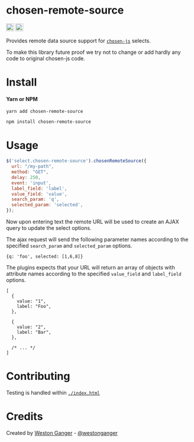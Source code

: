 # chosen-remote-source
<a href="https://badge.fury.io/js/chosen-remote-source" target="_blank"><img height="21" style='border:0px;height:21px;' border='0' src="https://badge.fury.io/js/chosen-remote-source.svg" alt="NPM Version"></a>
<a href='https://www.npmjs.org/package/chosen-remote-source' target='_blank'><img height='21' style='border:0px;height:21px;' src='https://img.shields.io/npm/dt/chosen-remote-source.svg?label=NPM+Downloads' border='0' alt='NPM Downloads' /></a>

Provides remote data source support for [`chosen-js`](https://github.com/harvesthq/chosen) selects.

To make this library future proof we try not to change or add hardly any code to original chosen-js code.

# Install

#### Yarn or NPM
```
yarn add chosen-remote-source

npm install chosen-remote-source
```

# Usage
```javascript
$('select.chosen-remote-source').chosenRemoteSource({
  url: "/my-path",
  method: "GET",
  delay: 250,
  event: 'input',
  label_field: 'label',
  value_field: 'value',
  search_param: 'q',
  selected_param: 'selected',
});
```

Now upon entering text the remote URL will be used to create an AJAX query to update the select options.

The ajax request will send the following parameter names according to the specified `search_param` and `selected_param` options.

```
{q: 'foo', selected: [1,6,8]}
```

The plugins expects that your URL will return an array of objects with attribute names according to the specified `value_field` and `label_field` options.

```
[
  {
    value: "1",
    label: "Foo",
  },

  {
    value: "2",
    label: "Bar",
  },
  
  /* ... */
]
```

# Contributing

Testing is handled within [`./index.html`](./index.html)

# Credits

Created by [Weston Ganger](https://westonganger.com) - [@westonganger](https://github.com/westonganger)
